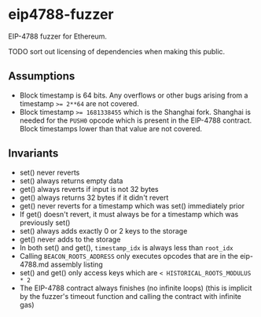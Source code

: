 # eip4788-fuzzer

EIP-4788 fuzzer for Ethereum.

TODO sort out licensing of dependencies when making this public.

## Assumptions

- Block timestamp is 64 bits. Any overflows or other bugs arising from a timestamp `>= 2**64` are not covered.
- Block timestamp `>= 1681338455` which is the Shanghai fork. Shanghai is needed for the `PUSH0` opcode which is present in the EIP-4788 contract. Block timestamps lower than that value are not covered.

## Invariants

- set() never reverts
- set() always returns empty data
- get() always reverts if input is not 32 bytes
- get() always returns 32 bytes if it didn't revert
- get() never reverts for a timestamp which was set() immediately prior
- If get() doesn't revert, it must always be for a timestamp which was previously set()
- set() always adds exactly 0 or 2 keys to the storage
- get() never adds to the storage
- In both set() and get(), `timestamp_idx` is always less than `root_idx`
- Calling `BEACON_ROOTS_ADDRESS` only executes opcodes that are in the eip-4788.md assembly listing
- set() and get() only access keys which are `< HISTORICAL_ROOTS_MODULUS * 2`
- The EIP-4788 contract always finishes (no infinite loops) (this is implicit by the fuzzer's timeout function and calling the contract with infinite gas)
